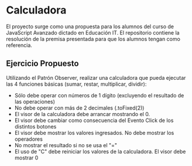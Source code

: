 # Calculadora
El proyecto surge como una propuesta para los alumnos del curso de JavaScript Avanzado dictado en Educación IT.
El repositorio contiene la resolución de la premisa presentada para que los alumnos tengan como referencia.

## Ejercicio Propuesto 

Utilizando el Patrón Observer, realizar una calculadora que pueda ejecutar las 4 funciones básicas (sumar, restar, multiplicar, dividir): 

    
- Sólo debe operar con números de 1 dígito (excluyendo el resultado de las operaciones)
-  No debe operar con más de 2 decimales (.toFixed(2))
- El visor de la calculadora debe arrancar mostrando el 0.
- El visor debe cambiar como consecuencia del Evento Click de los distintos botones
- El visor debe mostrar los valores ingresados. No debe mostrar los operadores
- No mostrar el resultado si no se usa el "="
- El uso de "C" debe reiniciar los valores de la calculadora. El visor debe mostrar 0 

